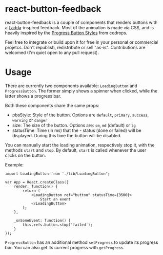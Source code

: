 # react-button-feedback
react-button-feedback is a couple of components that renders buttons with a [Ladda](http://lab.hakim.se/ladda/)-inspired feedback.
Most of the animation is made via CSS, and is heavily inspired by the [Progress Button Styles](http://tympanus.net/Development/ProgressButtonStyles/) from codrops.

Feel free to integrate or build upon it for free in your personal or commercial projetcs.
Don't republish, redistribute or sell "as-is".
Contributions are welcomed (I'm quiet open to any pull request).

# Usage
There are currently two components available: ``LoadingButton`` and ``ProgressButton``.
The former simply shows a spinner when clicked, while the latter shows a progress bar.

Both these components share the same props:

- pbsStyle: Style of the button.
	Options are ``default``, ``primary``, ``success``, ``warning`` or ``danger``
- size: The size of the button.
	Options are: ``sm``, ``md`` (default) or ``lg``
- statusTime: Time (in ms) that the - status (done or failed) will be displayed.
	During this time the button will be disabled.

You can manually start the loading animation, respectively stop it, with the methods ``start`` and ``stop``.
By default, ``start`` is called whenever the user clicks on the button.

Example:

```
import LoadingButton from './lib/LoadingButton';

var App = React.createClass({
	render: function() {
		return (
			<LoadingButton ref="button" statusTime={3500}>
				Start an event
			</LoadingButton>
		);
	},

	_onSomeEvent: function() {
		this.refs.button.stop('failed');
	}
});
```

``ProgressButton`` has an additional method ``setProgress`` to update its progress bar.
You can also get its current progress with ``getProgress``.

